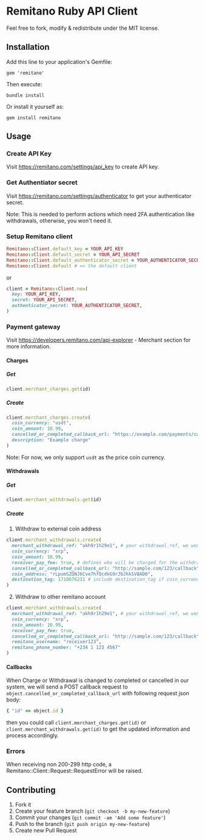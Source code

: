 # Remitano Ruby API Client

Feel free to fork, modify & redistribute under the MIT license.

## Installation

Add this line to your application's Gemfile:
```
gem 'remitano'
```
Then execute:
```
bundle install
```
Or install it yourself as:
```
gem install remitano
```

## Usage
### Create API Key

Visit https://remitano.com/settings/api_key to create API key.

### Get Authentiator secret

Visit https://remitano.com/settings/authenticator to get your authenticator secret.

Note: This is needed to perform actions which need 2FA authentication like withdrawals, otherwise, you won't need it.
### Setup Remitano client

```ruby
Remitano::Client.default_key = YOUR_API_KEY
Remitano::Client.default_secret = YOUR_API_SECRET
Remitano::Client.default_authenticator_secret = YOUR_AUTHENTICATOR_SECRET
Remitano::Client.default # => the default client
```
or
```ruby
client = Remitano::Client.new(
  key: YOUR_API_KEY,
  secret: YOUR_API_SECRET,
  authenticator_secret: YOUR_AUTHENTICATOR_SECRET,
)

```
### Payment gateway
Visit https://developers.remitano.com/api-explorer - Merchant section for more information.
#### Charges
##### Get
```ruby
client.merchant_charges.get(id)
```
##### Create
```ruby
client.merchant_charges.create(
  coin_currency: "usdt",
  coin_amount: 10.99,
  cancelled_or_completed_callback_url: "https://example.com/payments/callback?id=example",
  description: "Example charge"
)
```
Note: For now, we only support `usdt` as the price coin currency.

#### Withdrawals
##### Get
```ruby
client.merchant_withdrawals.get(id)
```
##### Create
1. Withdraw to external coin address
```ruby
client.merchant_withdrawals.create(
  merchant_withdrawal_ref: "akh9r1h29e1", # your withdrawal_ref, we won't process withdrawal if the same ref is submitted before
  coin_currency: "xrp",
  coin_amount: 10.99,
  receiver_pay_fee: true, # defines who will be charged for the withdrawal fee
  cancelled_or_completed_callback_url: "http://sample.com/123/callback",
  coin_address: "rLpumSZQNJ6Cve7hfQcdkG9rJbJhkSV8AD0",
  destination_tag: 1710676231 # include destination_tag if coin_currency is xrp, otherwise, leave it nil
)
```
2. Withdraw to other remitano account
```ruby
client.merchant_withdrawals.create(
  merchant_withdrawal_ref: "akh9r1h29e1", # your withdrawal_ref, we won't process withdrawal if the same ref is submitted before
  coin_currency: "xrp",
  coin_amount: 10.99,
  receiver_pay_fee: true,
  cancelled_or_completed_callback_url: "http://sample.com/123/callback",
  remitano_username: "receiver123",
  remitano_phone_number: "+234 1 123 4567"
)
```

#### Callbacks
When Charge or Withdrawal is changed to completed or cancelled in our system, we will send
a POST callback request to `object.cancelled_or_completed_callback_url` with following
request json body:
```ruby
{ "id" => object.id }
```
then you could call `client.merchant_charges.get(id)` or `client.merchant_withdrawals.get(id)`
to get the updated information and process accordingly.

### Errors
When receiving non 200-299 http code, a Remitano::Client::Request::RequestError will be raised.

## Contributing

1. Fork it
2. Create your feature branch (`git checkout -b
my-new-feature`)
3. Commit your changes (`git commit -am 'Add some feature'`)
4. Push to the branch (`git push origin my-new-feature`)
5. Create new Pull Request
